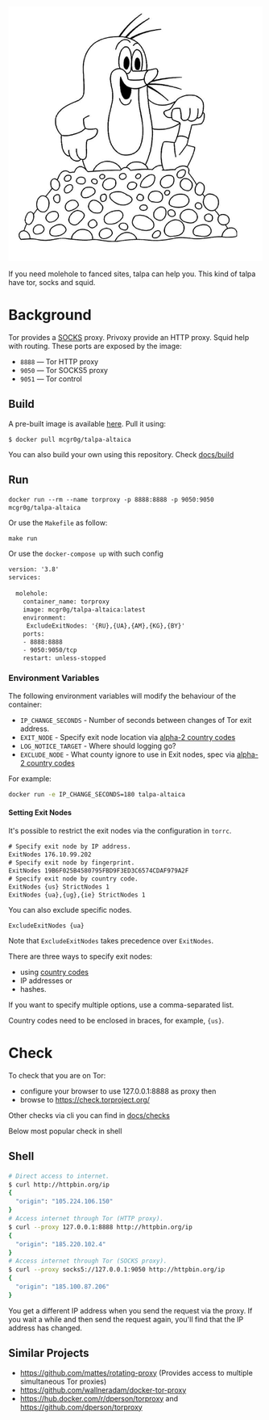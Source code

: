 ![](logo.jpg)

If you need molehole to fanced sites, talpa can help you. This kind of talpa have tor, socks and squid.

# Background

Tor provides a [SOCKS](https://en.wikipedia.org/wiki/SOCKS) proxy. Privoxy provide an HTTP proxy. Squid help with routing.
These ports are exposed by the image:
- `8888` ⁠— Tor HTTP proxy
- `9050` ⁠— Tor SOCKS5 proxy
- `9051` ⁠— Tor control

## Build

A pre-built image is available [here](https://hub.docker.com/r/mcgr0g/talpa-altaica). Pull it using:
```
$ docker pull mcgr0g/talpa-altaica
```

You can also build your own using this repository. Check [docs/build](https://github.com/mcgr0g/talpa-altaica/tree/master/docs/build.adoc)

## Run

```
docker run --rm --name torproxy -p 8888:8888 -p 9050:9050 mcgr0g/talpa-altaica
```

Or use the `Makefile` as follow:

```
make run
```

Or use the `docker-compose up` with such config
```
version: '3.8'
services:

  molehole:
    container_name: torproxy
    image: mcgr0g/talpa-altaica:latest
    environment:
     ExcludeExitNodes: '{RU},{UA},{AM},{KG},{BY}'
    ports:
    - 8888:8888
    - 9050:9050/tcp
    restart: unless-stopped
```

### Environment Variables

The following environment variables will modify the behaviour of the container:

- `IP_CHANGE_SECONDS` - Number of seconds between changes of Tor exit address.
- `EXIT_NODE` - Specify exit node location via [alpha-2 country codes](https://en.wikipedia.org/wiki/ISO_3166-1_alpha-2)
- `LOG_NOTICE_TARGET` - Where should logging go?
- `EXCLUDE_NODE` - What county ignore to use in Exit nodes, spec via [alpha-2 country codes](https://en.wikipedia.org/wiki/ISO_3166-2)

For example:

```bash
docker run -e IP_CHANGE_SECONDS=180 talpa-altaica
```

#### Setting Exit Nodes

It's possible to restrict the exit nodes via the configuration in `torrc`.

```
# Specify exit node by IP address.
ExitNodes 176.10.99.202
# Specify exit node by fingerprint.
ExitNodes 19B6F025B4580795FBD9F3ED3C6574CDAF979A2F
# Specify exit node by country code.
ExitNodes {us} StrictNodes 1
ExitNodes {ua},{ug},{ie} StrictNodes 1
```

You can also exclude specific nodes.

```
ExcludeExitNodes {ua} 
```

Note that `ExcludeExitNodes` takes precedence over `ExitNodes`.

There are three ways to specify exit nodes:

- using [country codes](https://b3rn3d.herokuapp.com/blog/2014/03/05/tor-country-codes)
- IP addresses or
- hashes.

If you want to specify multiple options, use a comma-separated list.

Country codes need to be enclosed in braces, for example, `{us}`.

# Check

To check that you are on Tor:

- configure your browser to use 127.0.0.1:8888 as proxy then
- browse to https://check.torproject.org/

Other checks via cli you can find in [docs/checks](https://github.com/mcgr0g/talpa-altaica/tree/master/docs/checks.adoc)

Below most popular check in shell

## Shell

```bash
# Direct access to internet.
$ curl http://httpbin.org/ip
{
  "origin": "105.224.106.150"
}
# Access internet through Tor (HTTP proxy).
$ curl --proxy 127.0.0.1:8888 http://httpbin.org/ip
{
  "origin": "185.220.102.4"
}
# Access internet through Tor (SOCKS proxy).
$ curl --proxy socks5://127.0.0.1:9050 http://httpbin.org/ip
{
  "origin": "185.100.87.206"
}
```

You get a different IP address when you send the request via the proxy. If you wait a while and then send the request again, you'll find that the IP address has changed.


## Similar Projects

- https://github.com/mattes/rotating-proxy (Provides access to multiple simultaneous Tor proxies)
- https://github.com/wallneradam/docker-tor-proxy
- https://hub.docker.com/r/dperson/torproxy and https://github.com/dperson/torproxy